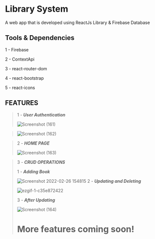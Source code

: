 # Library System
A web app that is developed using ReactJs Library & Firebase Database
## Tools & Dependencies
1 - Firebase

2 - ContextApi

3 - react-router-dom

4 - react-bootstrap

5 - react-icons

## FEATURES 
> 1 - ***User Authentication***
> 
> ![Screenshot (161)](https://user-images.githubusercontent.com/71923204/155845730-00009791-71b9-4f2e-b2f5-ec3338c37433.png)

> 
> ![Screenshot (162)](https://user-images.githubusercontent.com/71923204/155845735-e4c09e9d-af31-4834-b89e-1fd3160f4452.png)

> 
> 2 - ***HOME PAGE***
> 
> ![Screenshot (163)](https://user-images.githubusercontent.com/71923204/155845514-4940247e-2d56-4c73-a075-2bdabef7f07d.png)

> 3 - ***CRUD OPERATIONS***
> 
>  1 - ***Adding Book***
>  
> ![Screenshot 2022-02-26 154815](https://user-images.githubusercontent.com/71923204/155845613-347e9800-c2f6-4f89-9fd7-32652331d464.png)
>  2 - ***Updating and Deleting***
>  
> ![ezgif-1-c35e872422](https://user-images.githubusercontent.com/71923204/155845538-3394b43a-0c59-4f9b-81d8-6a7c8f9fcd67.gif)
> 
> 3 - ***After Updating***
> 
> ![Screenshot (164)](https://user-images.githubusercontent.com/71923204/155845670-df477d21-6f3a-44ae-bdbc-c047c41d9728.png)
> 
> #                                                           More features coming soon!




